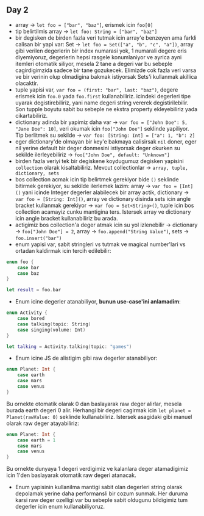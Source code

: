## Day 2

- array -> `let foo = ["bar", "baz"]`, erismek icin `foo[0]`
- tip belirtilmis array -> `let foo: String = ["bar", "baz"]`
- bir degisken de birden fazla veri tutmak icin array'e benzeyen ama farkli calisan bir yapi var: Set -> `let foo = Set(["a", "b", "c", "a"])`, array gibi verilen degerlerin bir index numarasi yok, 1 numarali degere eris diyemiyoruz, degerlerin hepsi rasgele konumlaniyor ve ayrica ayni itemleri otomatik siliyor, mesela 2 tane a degeri var bu sebeple cagirdigimzida sadece bir tane gozukecek. Elimizde cok fazla veri varsa ve bir verinin olup olmadigina bakmak istiyorsak Sets'i kullanmak akillica olacaktir.
- tuple yapisi var, `var foo = (first: "bar", last: "baz")`, degere erismek icin `foo.0` yada `foo.first` kullanabiliriz. icindeki degerleri tipe uyarak degistirebiliriz, yani name degeri string vererek degistirilebilir. Son tupple boyutu sabit bu sebeple ne ekstra property ekleyebiliriz yada cikartabiliriz.
- dictionary adinda bir yapimiz daha var -> `var foo = ["John Doe": 5, "Jane Doe": 10]`, veri okumak icin `foo["John Doe"]` seklinde yapiliyor. Tip berlitmek su sekilde -> `var foo: [String: Int] = ["a": 1, "b": 2]`
- eger dictionary'de olmayan bir key'e bakmaya calisirsak `nil` doner, eger nil yerine default bir deger donmesini istiyorsak deger okurken su sekilde ilerleyebiliriz -> `foo["John Doe", default: "Unknown"]`
- birden fazla veriyi tek bir degiskene koydugumuz degisken yapisini `collection` olarak kisaltabiliriz. Mevcut collectionlar -> `array, tuple, dictionary, sets`
- bos collection acmak icin tip belirtmek gerekiyor bide `()` seklinde bitirmek gerekiyor, su sekilde ilerlemek lazim: array -> `var foo = [Int]()` yani icinde Integer degerler alabilecek bir array actik, dictionary -> `var foo = [String: Int]()`, array ve dictionary disinda sets icin angle bracket kullanmak gerekiyor -> `var foo = Set<String>()`, tuple icin bos collection acamayiz cunku mantigina ters. Istersek array ve dictionary icin  angle bracket kullanabiliriz bu arada.
- actigimiz bos collection'a deger atmak icin su yol izlenebilir -> dictionary -> `foo["John Doe"] = 2`, array -> `foo.append("String Value")`,  sets -> `foo.insert("bar")`
- enum yapisi var, sabit stringleri vs tutmak ve magical number'lari vs ortadan kaldirmak icin tercih edilebilir:

```swift
enum foo {
	case bar
	case baz
}

let result = foo.bar
```

- Enum icine degerler atanabiliyor, **bunun use-case'ini anlamadim**:

```swift
enum Activity {
	case bored
	case talking(topic: String)
	case singing(volume: Int)
}

let talking = Activity.talking(topic: "games")
```

- Enum icine JS de alistigim gibi raw degerler atanabiliyor:

```swift
enum Planet: Int {
	case earth
	case mars
	case venus
}
```

Bu ornekte otomatik olarak 0 dan baslayarak raw deger alirlar, mesela burada earth degeri 0 alir. Herhangi bir degeri cagirmak icin `let planet = Planet(rawValue: 0)` seklinde kullanabiliriz. Istersek asagidaki gibi manuel olarak raw deger atayabiliriz:

```swift
enum Planet: Int {
	case earth = 1
	case mars
	case venus
}
```

Bu ornekte dunyaya 1 degeri verdigimiz ve kalanlara deger atamadigimiz icin 1'den baslayarak otomatik raw degeri atanacak.

- Enum yapisinin kullanilma mantigi sabit olan degerleri string olarak depolamak yerine daha performansli bir cozum sunmak. Her duruma karsi raw deger ozelligi var bu sebeple sabit oldugunu bildigimiz tum degerler icin enum kullanabiliyoruz.
